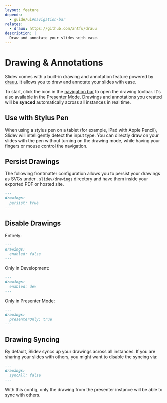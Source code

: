 ```yaml
---
layout: feature
depends:
  - guide/ui#navigation-bar
relates:
  - drauu: https://github.com/antfu/drauu
description: |
  Draw and annotate your slides with ease.
---
```


# Drawing & Annotations

Slidev comes with a built-in drawing and annotation feature powered by [drauu](https://github.com/antfu/drauu). It allows you to draw and annotate your slides with ease.

To start, click the <carbon-pen class="inline-icon-btn"/> icon in the [navigation bar](../guide/ui#navigation-bar) to open the drawing toolbar. It's also available in the [Presenter Mode](/guide/ui#presenter-mode). Drawings and annotations you created will be **synced** automatically across all instances in real time.

<TheTweet id="1424027510342250499" />

## Use with Stylus Pen

When using a stylus pen on a tablet (for example, iPad with Apple Pencil), Slidev will intelligently detect the input type. You can directly draw on your slides with the pen without turning on the drawing mode, while having your fingers or mouse control the navigation.

## Persist Drawings

The following frontmatter configuration allows you to persist your drawings as SVGs under `.slidev/drawings` directory and have them inside your exported PDF or hosted site.

```md
---
drawings:
  persist: true
---
```

## Disable Drawings

Entirely:

```md
---
drawings:
  enabled: false
---
```

Only in Development:

```md
---
drawings:
  enabled: dev
---
```

Only in Presenter Mode:

```md
---
drawings:
  presenterOnly: true
---
```

## Drawing Syncing

By default, Slidev syncs up your drawings across all instances. If you are sharing your slides with others, you might want to disable the syncing via:

```md
---
drawings:
  syncAll: false
---
```

With this config, only the drawing from the presenter instance will be able to sync with others.
